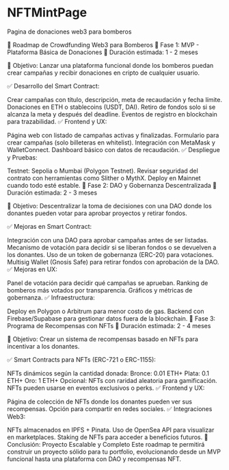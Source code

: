 # NFTMintPage
Pagina de donaciones web3 para bomberos

🚀 Roadmap de Crowdfunding Web3 para Bomberos
🔹 Fase 1: MVP - Plataforma Básica de Donaciones
📅 Duración estimada: 1 - 2 meses

🎯 Objetivo:
Lanzar una plataforma funcional donde los bomberos puedan crear campañas y recibir donaciones en cripto de cualquier usuario.

✅ Desarrollo del Smart Contract:

Crear campañas con título, descripción, meta de recaudación y fecha límite.
Donaciones en ETH o stablecoins (USDT, DAI).
Retiro de fondos solo si se alcanza la meta y después del deadline.
Eventos de registro en blockchain para trazabilidad.
✅ Frontend y UX:

Página web con listado de campañas activas y finalizadas.
Formulario para crear campañas (solo billeteras en whitelist).
Integración con MetaMask y WalletConnect.
Dashboard básico con datos de recaudación.
✅ Despliegue y Pruebas:

Testnet: Sepolia o Mumbai (Polygon Testnet).
Revisar seguridad del contrato con herramientas como Slither o MythX.
Deploy en Mainnet cuando todo esté estable.
🔹 Fase 2: DAO y Gobernanza Descentralizada
📅 Duración estimada: 2 - 3 meses

🎯 Objetivo:
Descentralizar la toma de decisiones con una DAO donde los donantes pueden votar para aprobar proyectos y retirar fondos.

✅ Mejoras en Smart Contract:

Integración con una DAO para aprobar campañas antes de ser listadas.
Mecanismo de votación para decidir si se liberan fondos o se devuelven a los donantes.
Uso de un token de gobernanza (ERC-20) para votaciones.
Multisig Wallet (Gnosis Safe) para retirar fondos con aprobación de la DAO.
✅ Mejoras en UX:

Panel de votación para decidir qué campañas se aprueban.
Ranking de bomberos más votados por transparencia.
Gráficos y métricas de gobernanza.
✅ Infraestructura:

Deploy en Polygon o Arbitrum para menor costo de gas.
Backend con Firebase/Supabase para gestionar datos fuera de la blockchain.
🔹 Fase 3: Programa de Recompensas con NFTs
📅 Duración estimada: 2 - 4 meses

🎯 Objetivo:
Crear un sistema de recompensas basado en NFTs para incentivar a los donantes.

✅ Smart Contracts para NFTs (ERC-721 o ERC-1155):

NFTs dinámicos según la cantidad donada:
Bronce: 0.01 ETH+
Plata: 0.1 ETH+
Oro: 1 ETH+
Opcional: NFTs con raridad aleatoria para gamificación.
NFTs pueden usarse en eventos exclusivos o perks.
✅ Frontend y UX:

Página de colección de NFTs donde los donantes pueden ver sus recompensas.
Opción para compartir en redes sociales.
✅ Integraciones Web3:

NFTs almacenados en IPFS + Pinata.
Uso de OpenSea API para visualizar en marketplaces.
Staking de NFTs para acceder a beneficios futuros.
📌 Conclusión: Proyecto Escalable y Completo
Este roadmap te permitirá construir un proyecto sólido para tu portfolio, evolucionando desde un MVP funcional hasta una plataforma con DAO y recompensas NFT.

